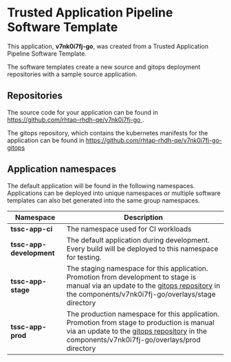 # Trusted Application Pipeline Software Template

This application, **v7nk0i7fj-go**, was created from a Trusted Application Pipeline Software Template.

The software templates create a new source and gitops deployment repositories with a sample source application. 

## Repositories

The source code for your application can be found in [https://github.com/rhtap-rhdh-qe/v7nk0i7fj-go ](https://github.com/rhtap-rhdh-qe/v7nk0i7fj-go ).
 
The gitops repository, which contains the kubernetes manifests for the application can be found in 
[https://github.com/rhtap-rhdh-qe/v7nk0i7fj-go-gitops ](https://github.com/rhtap-rhdh-qe/v7nk0i7fj-go-gitops ) 

## Application namespaces 

The default application will be found in the following namespaces. Applications can be deployed into unique namespaces or multiple software templates can also bet generated into the same group namespaces.  

|  Namespace   |  Description   |  
| -------- | -------- |
| **tssc-app-ci** | The namespace used for CI workloads |
| **tssc-app-development** | The default application during development. Every build will be deployed to this namespace for testing. |
| **tssc-app-stage** | The staging namespace for this application. Promotion from development to stage is manual via an update to the [gitops repository](https://github.com/rhtap-rhdh-qe/v7nk0i7fj-go-gitops ) in the components/v7nk0i7fj-go/overlays/stage directory |
| **tssc-app-prod** | The production namespace for this application. Promotion from stage to production is manual via an update to the [gitops repository](https://github.com/rhtap-rhdh-qe/v7nk0i7fj-go-gitops ) in the components/v7nk0i7fj-go/overlays/prod directory |